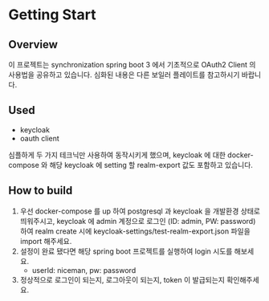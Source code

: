 # Getting Start
## Overview
이 프로젝트는 synchronization spring boot 3 에서 기초적으로 OAuth2 Client 의 사용법을 공유하고 있습니다.
심화된 내용은 다른 보일러 플레이트를 참고하시기 바랍니다.

## Used
- keycloak
- oauth client

심플하게 두 가지 테크닉만 사용하여 동작시키게 했으며, keycloak 에 대한 docker-compose 와 해당 keycloak 에 setting 할
realm-export 값도 포함하고 있습니다.

## How to build
1. 우선 docker-compose 를 up 하여 postgresql 과 keycloak 을 개발환경 상태로 띄워주시고, keycloak 에 admin 계정으로 로그인 (ID: admin, PW: password) 하여 realm create 시에 keycloak-settings/test-realm-export.json 파일을 import 해주세요.
2. 설정이 완료 됐다면 해당 spring boot 프로젝트를 실행하여 login 시도를 해보세요.
   - userId: niceman, pw: password
3. 정상적으로 로그인이 되는지, 로그아웃이 되는지, token 이 발급되는지 확인해주세요.